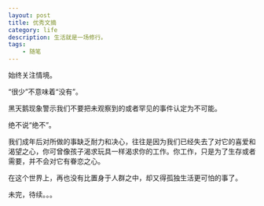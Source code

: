 ```yaml
---
layout: post
title: 优秀文摘
category: life
description: 生活就是一场修行。
tags:
    - 随笔
---
```


始终关注情境。

“很少”不意味着“没有”。

黑天鹅现象警示我们不要把未观察到的或者罕见的事件认定为不可能。

绝不说“绝不”。

我们成年后对所做的事缺乏耐力和决心，往往是因为我们已经失去了对它的喜爱和渴望之心，你可曾像孩子渴求玩具一样渴求你的工作。你工作，只是为了生存或者需要，并不会对它有眷恋之心。

在这个世界上，再也没有比置身于人群之中，却又得孤独生活更可怕的事了。

未完，待续。。。

[wenda]:    https://firewenda.github.com  "wenda"